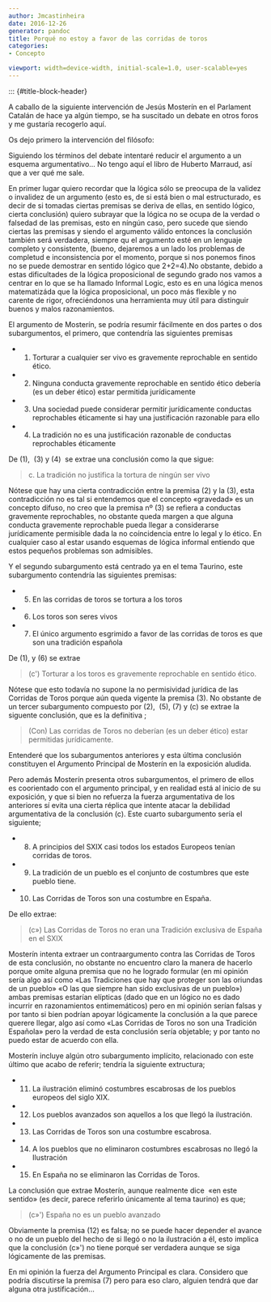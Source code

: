 ```yaml
---
author: Jmcastinheira
date: 2016-12-26
generator: pandoc
title: Porqué no estoy a favor de las corridas de toros
categories:
- Concepto

viewport: width=device-width, initial-scale=1.0, user-scalable=yes
---
```


::: {#title-block-header}

A caballo de la siguiente intervención de Jesús Mosterín en el Parlament
Catalán de hace ya algún tiempo, se ha suscitado un debate en otros
foros y me gustaría recogerlo aquí.

Os dejo primero la intervención del filósofo:

Siguiendo los términos del debate intentaré reducir el argumento a un
esquema argumentativo... No tengo aquí el libro de Huberto Marraud, así
que a ver qué me sale.

En primer lugar quiero recordar que la lógica sólo se preocupa de la
validez o invalidez de un argumento (esto es, de si está bien o mal
estructurado, es decir de si tomadas ciertas premisas se deriva de
ellas, en sentido lógico, cierta conclusión) quiero subrayar que la
lógica no se ocupa de la verdad o falsedad de las premisas, esto en
níngún caso, pero sucede que siendo ciertas las premisas y siendo el
argumento válido entonces la conclusión también será verdadera, siempre
qu el argumento esté en un lenguaje completo y consistente, (bueno,
dejaremos a un lado los problemas de completud e inconsistencia por el
momento, porque si nos ponemos finos no se puede demostrar en sentido
lógico que 2+2=4).No obstante, debido a estas dificultades de la lógica
proposicional de segundo grado nos vamos a centrar en lo que se ha
llamado Informal Logic, esto es en una lógica menos matematizáda que la
lógica proposicional, un poco más flexible y no carente de rigor,
ofreciéndonos una herramienta muy útil para distinguir buenos y malos
razonamientos.

El argumento de Mosterín, se podría resumir fácilmente en dos partes o
dos subargumentos, el primero, que contendría las siguientes premisas

-   1.  Torturar a cualquier ser vivo es gravemente reprochable en
        sentido ético.

-   2.  Ninguna conducta gravemente reprochable en sentido ético debería
        (es un deber ético) estar permitida jurídicamente

-   3.  Una sociedad puede considerar permitir jurídicamente conductas
        reprochables éticamente si hay una justificación razonable para
        ello

-   4.  La tradición no es una justificación razonable de conductas
        reprochables éticamente

De (1),  (3) y (4)  se extrae una conclusión como la que sigue:

> c.  La tradición no justifica la tortura de ningún ser vivo

Nótese que hay una cierta contradicción entre la premisa (2) y la (3),
esta contradicción no es tal si entendemos que el concepto «gravedad» es
un concepto difuso, no creo que la premisa nº (3) se refiera a conductas
gravemente reprochables, no obstante queda margen a que alguna conducta
gravemente reprochable pueda llegar a considerarse jurídicamente
permisible dada la no coíncidencia entre lo legal y lo ético. En
cualquier caso al estar usando esquemas de lógica informal entiendo que
estos pequeños problemas son admisibles.

Y el segundo subargumento está centrado ya en el tema Taurino, este
subargumento contendría las siguientes premisas:

-   5.  En las corridas de toros se tortura a los toros

-   6.  Los toros son seres vivos

-   7.  El único argumento esgrimido a favor de las corridas de toros es
        que son una tradición española

De (1), y (6) se extrae

> (c') Torturar a los toros es gravemente reprochable en sentido ético.

Nótese que esto todavía no supone la no permisividad jurídica de las
Corridas de Toros porque aún queda vigente la premisa (3). No obstante
de un tercer subargumento compuesto por (2),  (5), (7) y (c) se extrae
la siguente conclusión, que es la definitiva ;

> (Con) Las corridas de Toros no deberían (es un deber ético) estar
> permitidas jurídicamente.

Entenderé que los subargumentos anteriores y esta última conclusión
constituyen el Argumento Principal de Mosterín en la exposición aludida.

Pero además Mosterín presenta otros subargumentos, el primero de ellos
es coorientado con el argumento principal, y en realidad está al inicio
de su exposición, y que si bien no refuerza la fuerza argumentativa de
los anteriores sí evita una cierta réplica que intente atacar la
debilidad argumentativa de la conclusión (c). Este cuarto subargumento
sería el siguiente;

-   8.  A principios del SXIX casi todos los estados Europeos tenían
        corridas de toros.

-   9.  La tradición de un pueblo es el conjunto de costumbres que este
        pueblo tiene.

-   10. Las Corridas de Toros son una costumbre en España.

De ello extrae:

> (c») Las Corridas de Toros no eran una Tradición exclusiva de España
> en el SXIX

Mosterín intenta extraer un contraargumento contra las Corridas de Toros
de esta conclusión, no obstante no encuentro claro la manera de hacerlo
porque omite alguna premisa que no he logrado formular (en mi opinión
sería algo así como «Las Tradiciones que hay que proteger son las
oriundas de un pueblo» «O las que siempre han sido exclusivas de un
pueblo») ambas premisas estarían elípticas (dado que en un lógico no es
dado incurrir en razonamientos entimemáticos) pero en mi opinión serían
falsas y por tanto si bien podrían apoyar lógicamente la conclusión a la
que parece querere llegar, algo así como «Las Corridas de Toros no son
una Tradición Española» pero la verdad de esta conclusión sería
objetable; y por tanto no puedo estar de acuerdo con ella.

Mosterín incluye algún otro subargumento implícito, relacionado con este
último que acabo de referir; tendría la siguiente extructura;

-   11. La ilustración eliminó costumbres escabrosas de los pueblos
        europeos del siglo XIX.

-   12. Los pueblos avanzados son aquellos a los que llegó la
        ilustración.

-   13. Las Corridas de Toros son una costumbre escabrosa.

-   14. A los pueblos que no eliminaron costumbres escabrosas no llegó
        la Ilustración

-   15. En España no se eliminaron las Corridas de Toros.

La conclusión que extrae Mosterín, aunque realmente dice  «en este
sentido» (es decir, parece referirlo únicamente al tema taurino) es que;

> (c»') España no es un pueblo avanzado

Obviamente la premisa (12) es falsa; no se puede hacer depender el
avance o no de un pueblo del hecho de si llegó o no la ilustración a él,
esto implica que la conclusión (c»') no tiene porqué ser verdadera
aunque se siga lógicamente de las premisas.

En mi opinión la fuerza del Argumento Principal es clara. Considero que
podría discutirse la premisa (7) pero para eso claro, alguien tendrá que
dar alguna otra justificación...

